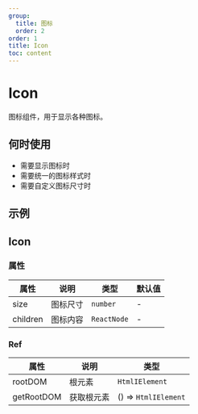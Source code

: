 ```yaml
---
group:
  title: 图标
  order: 2
order: 1
title: Icon
toc: content
---
```


# Icon

图标组件，用于显示各种图标。

## 何时使用

- 需要显示图标时
- 需要统一的图标样式时
- 需要自定义图标尺寸时

## 示例

<code src="./demos/demo1.jsx"></code>

## Icon

### 属性

| 属性     | 说明     | 类型      | 默认值  |
| -------- | -------- | --------- | ------- |
| size | 图标尺寸 | `number` | - |
| children | 图标内容 | `ReactNode` | - |

### Ref

| 属性       | 说明                 | 类型                   |
| ---------- | -------------------- | ---------------------- |
| rootDOM    | 根元素               | `HtmlIElement`         |
| getRootDOM | 获取根元素           | () => `HtmlIElement`   |
